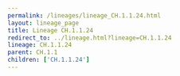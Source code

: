 ```yaml
---
permalink: /lineages/lineage_CH.1.1.24.html
layout: lineage_page
title: Lineage CH.1.1.24
redirect_to: ../lineage.html?lineage=CH.1.1.24
lineage: CH.1.1.24
parent: CH.1.1
children: ['CH.1.1.24']
---
```


